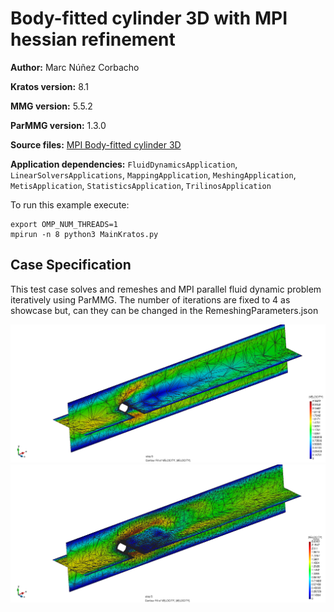 # Body-fitted cylinder 3D with MPI hessian refinement

**Author:** Marc Núñez Corbacho

**Kratos version:** 8.1     

**MMG version:** 5.5.2

**ParMMG version:** 1.3.0

**Source files:** [MPI Body-fitted cylinder 3D](https://github.com/KratosMultiphysics/Examples/tree/master/parmmg_remeshing_examples/use_cases/body_fitted_hessian_cylinder3D/source)

**Application dependencies:** `FluidDynamicsApplication`, `LinearSolversApplications`, `MappingApplication`, `MeshingApplication`, `MetisApplication`,  `StatisticsApplication`, `TrilinosApplication`

To run this example execute:

    export OMP_NUM_THREADS=1
    mpirun -n 8 python3 MainKratos.py
## Case Specification

This test case solves and remeshes and MPI parallel fluid dynamic problem iteratively using ParMMG. The number of iterations are fixed to 4 as showcase but, can they can be changed in the RemeshingParameters.json

![initial](data/cylinder_initial.png)
![final](data/cylinder_remeshed.png)
